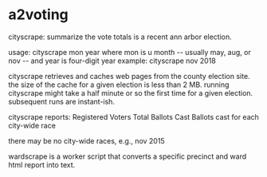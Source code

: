 # a2voting

cityscrape: summarize the vote totals is a recent ann arbor election.

usage: cityscrape mon year
where mon is u month -- usually may, aug, or nov -- and year is four-digit year
example: cityscrape nov 2018

cityscrape retrieves and caches web pages from the county election site.  the size of the cache for a given election is less than 2 MB.
running cityscrape might take a half minute or so the first time for a given election.  subsequent runs are instant-ish.

cityscrape reports:
	Registered Voters
	Total Ballots Cast
	Ballots cast for each city-wide race

there may be no city-wide races, e.g., nov 2015


wardscrape is a worker script that converts a specific precinct and ward html report into text.
